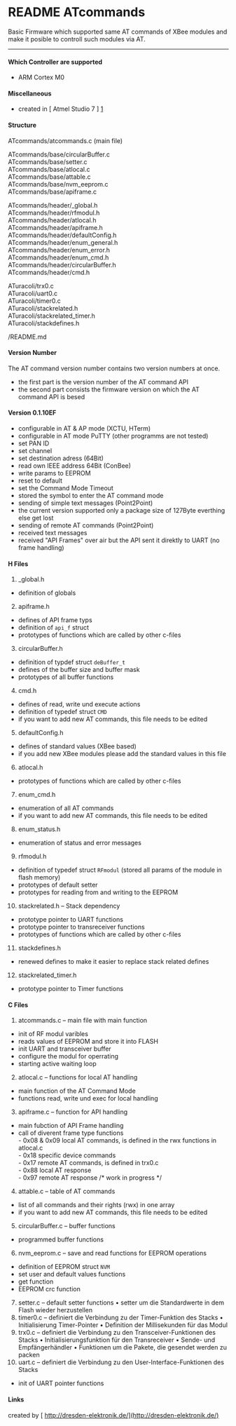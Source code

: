 # README ATcommands
Basic Firmware which supported same AT commands of XBee modules and make it posible to controll such modules via AT.

---

#### Which Controller are supported

* ARM Cortex M0

#### Miscellaneous

* created in [ Atmel Studio 7 ] [1]

#### Structure

ATcommands/atcommands.c (main file)

ATcommands/base/circularBuffer.c  
ATcommands/base/setter.c  
ATcommands/base/atlocal.c  
ATcommands/base/attable.c  
ATcommands/base/nvm_eeprom.c  
ATcommands/base/apiframe.c  

ATcommands/header/\_global.h  
ATcommands/header/rfmodul.h  
ATcommands/header/atlocal.h  
ATcommands/header/apiframe.h  
ATcommands/header/defaultConfig.h  
ATcommands/header/enum\_general.h  
ATcommands/header/enum\_error.h  
ATcommands/header/enum\_cmd.h  
ATcommands/header/circularBuffer.h  
ATcommands/header/cmd.h  

ATuracoli/trx0.c   
ATuracoli/uart0.c  
ATuracoli/timer0.c  
ATuracoli/stackrelated.h  
ATuracoli/stackrelated\_timer.h  
ATuracoli/stackdefines.h  

/README.md  

#### Version Number
The AT command version number contains two version numbers at once.
* the first part is the version number of the AT command API
* the second part consists the firmware version on which the AT command API is besed

#### Version 0.1.10EF
* configurable in AT & AP mode (XCTU, HTerm)
* configurable in AT mode PuTTY (other programms are not tested)
* set PAN ID
* set channel
* set destination adress (64Bit)
* read own IEEE address 64Bit (ConBee)
* write params to EEPROM
* reset to default
* set the Command Mode Timeout
* stored the symbol to enter the AT command mode
* sending of simple text messages (Point2Point)
 * the current version supported only a package size  of 127Byte everthing else get lost
* sending of remote AT commands (Point2Point)
* received text messages
* received "API Frames" over air but the API sent it direktly to UART (no frame handling)

#### H Files
1. _global.h
 * definition of globals
2. apiframe.h
 * defines of API frame typs
 * definition of `api_f` struct
 * prototypes of functions which are called by other c-files
3. circularBuffer.h
 * definition of typdef struct `deBuffer_t`
 * defines of the buffer size and buffer mask
 * prototypes of all buffer functions
4. cmd.h
 * defines of read, write und execute actions
 * definition of typedef struct `CMD`
 * if you want to add new AT commands, this file needs to be edited
5. defaultConfig.h
 * defines of standard values (XBee based)
 * if you add new XBee modules please add the standard values in this file
6. atlocal.h
 * prototypes of functions which are called by other c-files
7. enum_cmd.h
 * enumeration of all AT commands
 * if you want to add new AT commands, this file needs to be edited
8. enum_status.h
 * enumeration of status and error messages
9. rfmodul.h
 * definition of typedef struct `RFmodul` (stored all params of the module in flash memory)
 * prototypes of default setter
 * prototypes for reading from and writing to the EEPROM
10. stackrelated.h – Stack dependency
 * prototype pointer to UART functions
 * prototype pointer to transreceiver functions
 * prototypes of functions which are called by other c-files
11. stackdefines.h
 * renewed defines to make it easier to replace stack related defines
12. stackrelated_timer.h
 * prototype pointer to Timer functions

#### C Files
1. atcommands.c – main file with main function
 * init of RF modul varibles
 * reads values of EEPROM and store it into FLASH
 * init UART and transceiver buffer
 * configure the modul for operrating
 * starting active waiting loop
2. atlocal.c – functions for local AT handling
 * main function of the  AT Command Mode
 * functions read, write und exec for local handling
3. apiframe.c – function for API handling
 * main fubction of API Frame handling
 * call of diverent frame type functions  
   \- 0x08 & 0x09 local AT commands, is defined in the rwx functions in atlocal.c  
   \- 0x18 specific device commands  
   \- 0x17 remote AT commands, is defined in trx0.c  
   \- 0x88 local AT response  
   \- 0x97 remote AT response /* work in progress */
4. attable.c – table of AT commands
 * list of all commands and their rights (rwx) in one array
 * if you want to add new AT commands, this file needs to be edited
5.	circularBuffer.c – buffer functions
 * programmed buffer functions
6.	nvm_eeprom.c – save and read functions for EEPROM operations
 * definition of EEPROM struct `NVM`
 * set user and default values functions
 * get function
 * EEPROM crc function
7.	setter.c – default setter functions
•	setter um die Standardwerte in dem Flash wieder herzustellen
8.	timer0.c – definiert die Verbindung zu der Timer-Funktion des Stacks
•	Initialisierung Timer-Pointer
•	Definition der Millisekunden für das Modul
9.	trx0.c – definiert die Verbindung zu den Transceiver-Funktionen des Stacks
•	Initialisierungsfunktion für den Transreceiver
•	Sende- und Empfängerhändler
•	Funktionen um die Pakete, die gesendet werden zu packen
10.	uart.c – definiert die Verbindung zu den User-Interface-Funktionen des Stacks
 * init of UART pointer functions


#### Links

[1]: http://www.atmel.com/tools/atmelstudio.aspx#download "Atmel Studio 7"

created by [ http://dresden-elektronik.de/](http://dresden-elektronik.de/)
